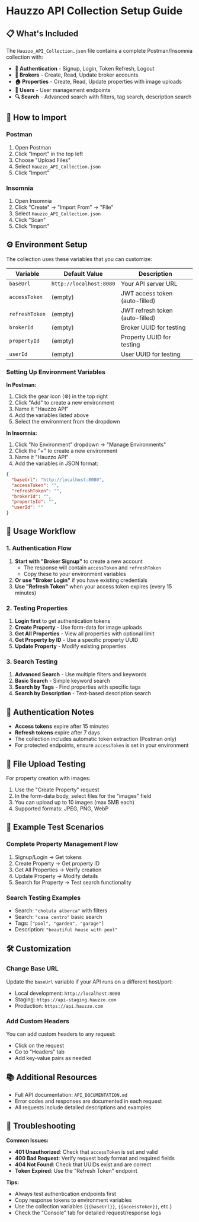 # Hauzzo API Collection Setup Guide

## 📋 What's Included

The `Hauzzo_API_Collection.json` file contains a complete Postman/Insomnia collection with:

- **🔐 Authentication** - Signup, Login, Token Refresh, Logout
- **🏢 Brokers** - Create, Read, Update broker accounts
- **🏠 Properties** - Create, Read, Update properties with image uploads
- **👥 Users** - User management endpoints
- **🔍 Search** - Advanced search with filters, tag search, description search

## 🚀 How to Import

### Postman

1. Open Postman
2. Click "Import" in the top left
3. Choose "Upload Files"
4. Select `Hauzzo_API_Collection.json`
5. Click "Import"

### Insomnia

1. Open Insomnia
2. Click "Create" → "Import From" → "File"
3. Select `Hauzzo_API_Collection.json`
4. Click "Scan"
5. Click "Import"

## ⚙️ Environment Setup

The collection uses these variables that you can customize:

| Variable       | Default Value           | Description                     |
| -------------- | ----------------------- | ------------------------------- |
| `baseUrl`      | `http://localhost:8080` | Your API server URL             |
| `accessToken`  | (empty)                 | JWT access token (auto-filled)  |
| `refreshToken` | (empty)                 | JWT refresh token (auto-filled) |
| `brokerId`     | (empty)                 | Broker UUID for testing         |
| `propertyId`   | (empty)                 | Property UUID for testing       |
| `userId`       | (empty)                 | User UUID for testing           |

### Setting Up Environment Variables

**In Postman:**

1. Click the gear icon (⚙️) in the top right
2. Click "Add" to create a new environment
3. Name it "Hauzzo API"
4. Add the variables listed above
5. Select the environment from the dropdown

**In Insomnia:**

1. Click "No Environment" dropdown → "Manage Environments"
2. Click the "+" to create a new environment
3. Name it "Hauzzo API"
4. Add the variables in JSON format:

```json
{
  "baseUrl": "http://localhost:8080",
  "accessToken": "",
  "refreshToken": "",
  "brokerId": "",
  "propertyId": "",
  "userId": ""
}
```

## 📝 Usage Workflow

### 1. Authentication Flow

1. **Start with "Broker Signup"** to create a new account
   - The response will contain `accessToken` and `refreshToken`
   - Copy these to your environment variables
2. **Or use "Broker Login"** if you have existing credentials
3. **Use "Refresh Token"** when your access token expires (every 15 minutes)

### 2. Testing Properties

1. **Login first** to get authentication tokens
2. **Create Property** - Use form-data for image uploads
3. **Get All Properties** - View all properties with optional limit
4. **Get Property by ID** - Use a specific property UUID
5. **Update Property** - Modify existing properties

### 3. Search Testing

1. **Advanced Search** - Use multiple filters and keywords
2. **Basic Search** - Simple keyword search
3. **Search by Tags** - Find properties with specific tags
4. **Search by Description** - Text-based description search

## 🔑 Authentication Notes

- **Access tokens** expire after 15 minutes
- **Refresh tokens** expire after 7 days
- The collection includes automatic token extraction (Postman only)
- For protected endpoints, ensure `accessToken` is set in your environment

## 📁 File Upload Testing

For property creation with images:

1. Use the "Create Property" request
2. In the form-data body, select files for the "images" field
3. You can upload up to 10 images (max 5MB each)
4. Supported formats: JPEG, PNG, WebP

## 🧪 Example Test Scenarios

### Complete Property Management Flow

1. Signup/Login → Get tokens
2. Create Property → Get property ID
3. Get All Properties → Verify creation
4. Update Property → Modify details
5. Search for Property → Test search functionality

### Search Testing Examples

- Search: `"cholula alberca"` with filters
- Search: `"casa centro"` basic search
- Tags: `["pool", "garden", "garage"]`
- Description: `"beautiful house with pool"`

## 🛠️ Customization

### Change Base URL

Update the `baseUrl` variable if your API runs on a different host/port:

- Local development: `http://localhost:8080`
- Staging: `https://api-staging.hauzzo.com`
- Production: `https://api.hauzzo.com`

### Add Custom Headers

You can add custom headers to any request:

- Click on the request
- Go to "Headers" tab
- Add key-value pairs as needed

## 📚 Additional Resources

- Full API documentation: `API_DOCUMENTATION.md`
- Error codes and responses are documented in each request
- All requests include detailed descriptions and examples

## 🐛 Troubleshooting

**Common Issues:**

- **401 Unauthorized**: Check that `accessToken` is set and valid
- **400 Bad Request**: Verify request body format and required fields
- **404 Not Found**: Check that UUIDs exist and are correct
- **Token Expired**: Use the "Refresh Token" endpoint

**Tips:**

- Always test authentication endpoints first
- Copy response tokens to environment variables
- Use the collection variables (`{{baseUrl}}`, `{{accessToken}}`, etc.)
- Check the "Console" tab for detailed request/response logs
